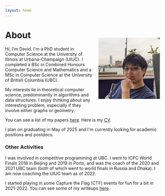 ```yaml
---
layout: home
---
```



<img src="/assets/images/david/david1.jpg" width="200" align="right" style="padding-top: 50px; padding-left: 20px; padding-bottom: 20px;">

# About 

Hi, I'm David. 
I'm a PhD student in Computer Science at the University of Illinois at Urbana-Champaign (UIUC).
I completed a BSc in Combined Honours Computer Science and Mathematics and a
MSc in Computer Science at the University of British Columbia (UBC). 

My interests lie in theoretical computer science, predominantly in algorithms and data structures. I enjoy thinking about any interesting problem, especially if they involve either graphs or geometry.

You can see a list of my papers [here](/publications.html). Here is my [CV](/assets/DaWeiZheng_resume.pdf).

I plan on graduating in May of 2025 and I'm currently looking for academic positions and postdocs.

### Other Activities
I was involved in competitive programming at UBC. I went to ICPC World Finals 2018 in Beijing and 2019 in Porto, and was the coach of the 2020 and 2021 UBC team (both of which went to world finals in Russia and Dhaka).
I am now coaching the UIUC team as of 2022.

I started playing in some Capture the Flag (CTF) events for fun for a bit in 2021-2022. You can see some of my writeups [here](/blog.html).
